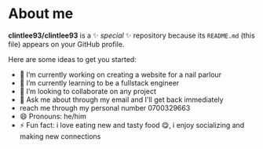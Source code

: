 # About me

**clintlee93/clintlee93** is a ✨ _special_ ✨ repository because its `README.md` (this file) appears on your GitHub profile.

Here are some ideas to get you started:

- 🔭 I’m currently working on creating a website for a nail parlour
- 🌱 I’m currently learning to be a fullstack engineer 
- 👯 I’m looking to collaborate on any project 
- 💬 Ask me about through my email and I'll get back immediately 
-    reach me through my personal number 0700329663
- 😄 Pronouns: he/him
- ⚡ Fun fact: i love eating new and tasty food 😋, i enjoy socializing and making new connections 
